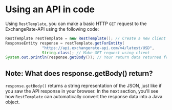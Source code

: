 # Using an API in code

Using `RestTemplate`, you can make a basic HTTP `GET` request to the ExchangeRate-API using the following code:

```java
RestTemplate restTemplate = new RestTemplate(); // Create a new client
ResponseEntity response = restTemplate.getForEntity(
                "https://api.exchangerate-api.com/v4/latest/USD",
                String.class); // Make GET request using client
System.out.println(response.getBody()); // Your return data returned from .getBody()
```

## Note: What does response.getBody() return?

`response.getBody()` returns a string representation of the JSON, just like if you saw the API response in your browser. In the next section, you'll see how `RestTemplate` can automatically convert the response data into a Java object.